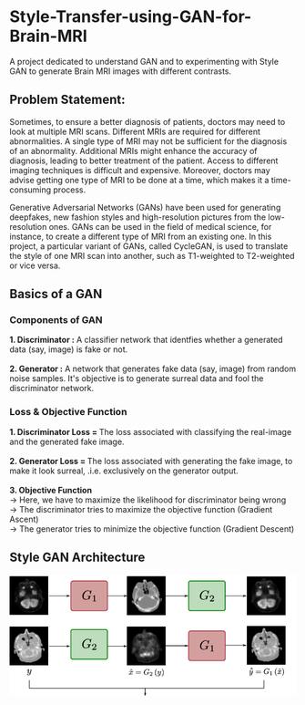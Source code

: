 # Style-Transfer-using-GAN-for-Brain-MRI
A project dedicated to understand GAN and to experimenting with Style GAN to generate Brain MRI images with different contrasts.

## Problem Statement:
Sometimes, to ensure a better diagnosis of patients, doctors may need to look at multiple MRI scans. Different MRIs are required for different abnormalities. A single type of MRI may not be sufficient for the diagnosis of an abnormality. Additional MRIs might enhance the accuracy of diagnosis, leading to better treatment of the patient. Access to different imaging techniques is difficult and expensive. Moreover, doctors may advise getting one type of MRI to be done at a time, which makes it a time-consuming process.

Generative Adversarial Networks (GANs) have been used for generating deepfakes, new fashion styles and high-resolution pictures from the low-resolution ones. GANs can be used in the field of medical science, for instance, to create a different type of MRI from an existing one. In this project, a particular variant of GANs, called CycleGAN, is used to translate the style of one MRI scan into another, such as T1-weighted to T2-weighted or vice versa.

## Basics of a GAN

### Components of GAN
<b>1. Discriminator :</b> A classifier network that identfies whether a generated data (say, image) is fake or not.<br><br>
<b>2. Generator :</b> A network that generates fake data (say, image) from random noise samples. It's objective is to generate surreal data and fool the discriminator network.
### Loss & Objective Function
<b>1. Discriminator Loss = </b> The loss associated with classifying the real-image and the generated fake image. <br><br>
<b>2. Generator Loss = </b> The loss associated with generating the fake image, to make it look surreal, .i.e. exclusively on the generator output. <br><br>
<b>3. Objective Function </b>
<br>
-> Here, we have to maximize the likelihood for discriminator being wrong <br>
-> The discriminator tries to maximize the objective function (Gradient Ascent) <br>
-> The generator tries to minimize the objective function (Gradient Descent)

## Style GAN Architecture
![alt text](translation_with_cycle_gan.png)

